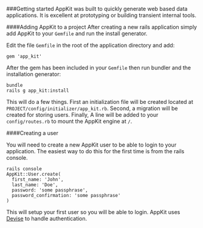 <a id="getting-started" name="getting-started"></a>

###Getting started
AppKit was built to quickly generate web based data
applications. It is excellent at prototyping or building
transient internal tools.

<a id="adding-appkit" name="adding-appkit"></a>
####Adding AppKit to a project
After creating a new rails application simply add AppKit to your
`Gemfile` and run the install generator.

Edit the file `Gemfile` in the root of the application directory
and add:

    gem 'app_kit'

After the gem has been included in your `Gemfile` then run
bundler and the installation generator:

    bundle
    rails g app_kit:install

This will do a few things. First an initialization file will be
created located at `PROJECT/config/initializer/app_kit.rb`.
Second, a migration will be created for storing users.
Finally, A line will be added to your `config/routes.rb` to
mount the AppKit engine at `/`.

<a id="create-user" name="create-user"></a>
####Creating a user

You will need to create a new AppKit user to be able to login
to your application. The easiest way to do this for the
first time is from the rails console.

    rails console
    AppKit::User.create(
      first_name: 'John',
      last_name: 'Doe',
      password: 'some passphrase',
      password_confirmation: 'some passphrase'
    )

This will setup your first user so you will be able to
login. AppKit uses [Devise](http://devise.plataformatec.com.br)
to handle authentication.

